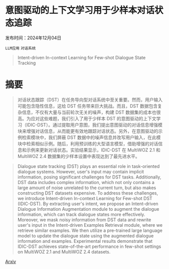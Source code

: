 # 意图驱动的上下文学习用于少样本对话状态追踪

发布时间：2024年12月04日

`LLM应用` `对话系统`

> Intent-driven In-context Learning for Few-shot Dialogue State Tracking

# 摘要

> 对话状态跟踪（DST）在任务导向型对话系统中至关重要。然而，用户输入可能包含隐性信息，这给 DST 任务带来巨大挑战。而且，DST 数据包含复杂信息，不仅有大量与当前轮次无关的噪声，构建 DST 数据集的成本也很高。为应对这些难题，我们引入了用于少样本 DST 的意图驱动的上下文学习（IDIC-DST）。通过提取用户意图，我们提出意图驱动的对话信息增强模块来增强对话信息，从而能更有效地跟踪对话状态。另外，在意图驱动的示例检索模块中，我们屏蔽 DST 数据中的噪声信息并改写用户输入，在此模块中检索相似示例。随后，利用预训练的大型语言模型，借助增强的对话信息和示例来更新对话状态。实验结果显示，IDIC-DST 在 MultiWOZ 2.1 和 MultiWOZ 2.4 数据集的少样本设置中表现达到了最先进水平。

> Dialogue state tracking (DST) plays an essential role in task-oriented dialogue systems. However, user's input may contain implicit information, posing significant challenges for DST tasks. Additionally, DST data includes complex information, which not only contains a large amount of noise unrelated to the current turn, but also makes constructing DST datasets expensive. To address these challenges, we introduce Intent-driven In-context Learning for Few-shot DST (IDIC-DST). By extracting user's intent, we propose an Intent-driven Dialogue Information Augmentation module to augment the dialogue information, which can track dialogue states more effectively. Moreover, we mask noisy information from DST data and rewrite user's input in the Intent-driven Examples Retrieval module, where we retrieve similar examples. We then utilize a pre-trained large language model to update the dialogue state using the augmented dialogue information and examples. Experimental results demonstrate that IDIC-DST achieves state-of-the-art performance in few-shot settings on MultiWOZ 2.1 and MultiWOZ 2.4 datasets.

[Arxiv](https://arxiv.org/abs/2412.03270)